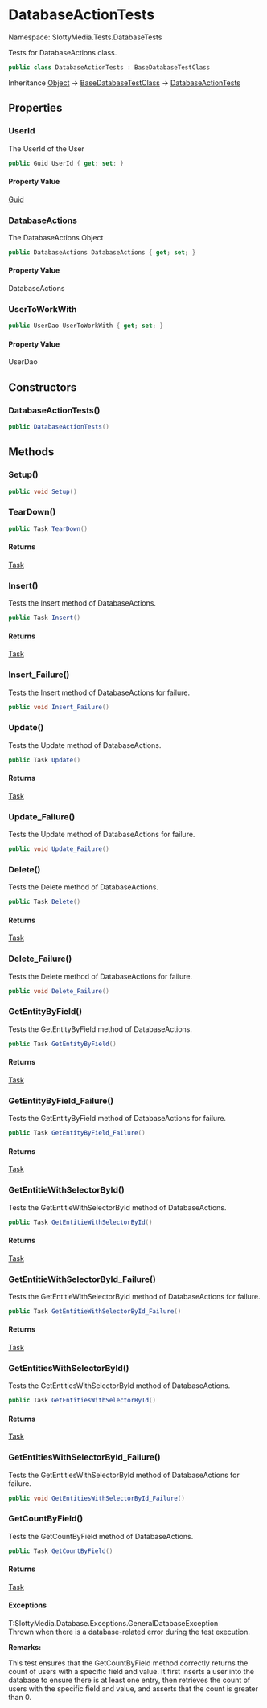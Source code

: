 # DatabaseActionTests

Namespace: SlottyMedia.Tests.DatabaseTests

Tests for DatabaseActions class.

```csharp
public class DatabaseActionTests : BaseDatabaseTestClass
```

Inheritance [Object](https://docs.microsoft.com/en-us/dotnet/api/system.object) → [BaseDatabaseTestClass](./slottymedia.tests.databasetests.basedatabasetestclass.md) → [DatabaseActionTests](./slottymedia.tests.databasetests.databaseactiontests.md)

## Properties

### **UserId**

The UserId of the User

```csharp
public Guid UserId { get; set; }
```

#### Property Value

[Guid](https://docs.microsoft.com/en-us/dotnet/api/system.guid)<br>

### **DatabaseActions**

The DatabaseActions Object

```csharp
public DatabaseActions DatabaseActions { get; set; }
```

#### Property Value

DatabaseActions<br>

### **UserToWorkWith**

```csharp
public UserDao UserToWorkWith { get; set; }
```

#### Property Value

UserDao<br>

## Constructors

### **DatabaseActionTests()**

```csharp
public DatabaseActionTests()
```

## Methods

### **Setup()**

```csharp
public void Setup()
```

### **TearDown()**

```csharp
public Task TearDown()
```

#### Returns

[Task](https://docs.microsoft.com/en-us/dotnet/api/system.threading.tasks.task)<br>

### **Insert()**

Tests the Insert method of DatabaseActions.

```csharp
public Task Insert()
```

#### Returns

[Task](https://docs.microsoft.com/en-us/dotnet/api/system.threading.tasks.task)<br>

### **Insert_Failure()**

Tests the Insert method of DatabaseActions for failure.

```csharp
public void Insert_Failure()
```

### **Update()**

Tests the Update method of DatabaseActions.

```csharp
public Task Update()
```

#### Returns

[Task](https://docs.microsoft.com/en-us/dotnet/api/system.threading.tasks.task)<br>

### **Update_Failure()**

Tests the Update method of DatabaseActions for failure.

```csharp
public void Update_Failure()
```

### **Delete()**

Tests the Delete method of DatabaseActions.

```csharp
public Task Delete()
```

#### Returns

[Task](https://docs.microsoft.com/en-us/dotnet/api/system.threading.tasks.task)<br>

### **Delete_Failure()**

Tests the Delete method of DatabaseActions for failure.

```csharp
public void Delete_Failure()
```

### **GetEntityByField()**

Tests the GetEntityByField method of DatabaseActions.

```csharp
public Task GetEntityByField()
```

#### Returns

[Task](https://docs.microsoft.com/en-us/dotnet/api/system.threading.tasks.task)<br>

### **GetEntityByField_Failure()**

Tests the GetEntityByField method of DatabaseActions for failure.

```csharp
public Task GetEntityByField_Failure()
```

#### Returns

[Task](https://docs.microsoft.com/en-us/dotnet/api/system.threading.tasks.task)<br>

### **GetEntitieWithSelectorById()**

Tests the GetEntitieWithSelectorById method of DatabaseActions.

```csharp
public Task GetEntitieWithSelectorById()
```

#### Returns

[Task](https://docs.microsoft.com/en-us/dotnet/api/system.threading.tasks.task)<br>

### **GetEntitieWithSelectorById_Failure()**

Tests the GetEntitieWithSelectorById method of DatabaseActions for failure.

```csharp
public Task GetEntitieWithSelectorById_Failure()
```

#### Returns

[Task](https://docs.microsoft.com/en-us/dotnet/api/system.threading.tasks.task)<br>

### **GetEntitiesWithSelectorById()**

Tests the GetEntitiesWithSelectorById method of DatabaseActions.

```csharp
public Task GetEntitiesWithSelectorById()
```

#### Returns

[Task](https://docs.microsoft.com/en-us/dotnet/api/system.threading.tasks.task)<br>

### **GetEntitiesWithSelectorById_Failure()**

Tests the GetEntitiesWithSelectorById method of DatabaseActions for failure.

```csharp
public void GetEntitiesWithSelectorById_Failure()
```

### **GetCountByField()**

Tests the GetCountByField method of DatabaseActions.

```csharp
public Task GetCountByField()
```

#### Returns

[Task](https://docs.microsoft.com/en-us/dotnet/api/system.threading.tasks.task)<br>

#### Exceptions

T:SlottyMedia.Database.Exceptions.GeneralDatabaseException<br>
Thrown when there is a database-related error during the test execution.

**Remarks:**

This test ensures that the GetCountByField method correctly returns the count of users
 with a specific field and value. It first inserts a user into the database to ensure
 there is at least one entry, then retrieves the count of users with the specific field
 and value, and asserts that the count is greater than 0.
